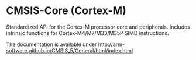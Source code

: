 # CMSIS-Core (Cortex-M)

Standardized API for the Cortex-M processor core and peripherals. Includes intrinsic functions for Cortex-M4/M7/M33/M35P SIMD instructions.

The documentation is available under http://arm-software.github.io/CMSIS_5/General/html/index.html
